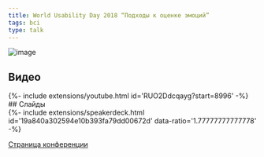 ```yaml
---
title: World Usability Day 2018 “Подходы к оценке эмоций”
tags: bci
type: talk
---
```

![image](https://www.dropbox.com/s/fp2g5o4du6ze5u8/kqU2V3PhUiU.jpg?dl=1)
<!--more-->
## Видео
<div>{%- include extensions/youtube.html id='RUO2Ddcqayg?start=8996' -%}</div>
## Слайды
<div>{%- include extensions/speakerdeck.html id='19a840a302594e10b393fa79dd00672d'  data-ratio='1.77777777777778' -%}</div>

[Страница конференции](http://wud.ifmo.ru/#raspSection)
